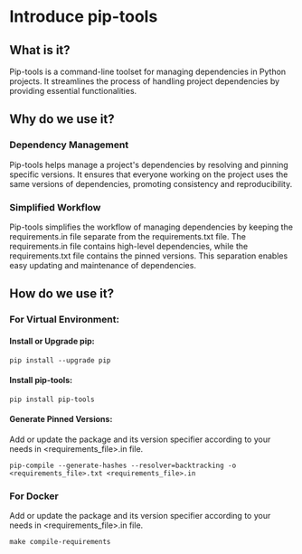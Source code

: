 # Introduce pip-tools

## What is it?
Pip-tools is a command-line toolset for managing dependencies in Python projects. 
It streamlines the process of handling project dependencies by providing essential functionalities.

## Why do we use it?

### Dependency Management
Pip-tools helps manage a project's dependencies by resolving and pinning specific versions. 
It ensures that everyone working on the project uses the same versions of dependencies, promoting consistency and reproducibility.

### Simplified Workflow
Pip-tools simplifies the workflow of managing dependencies by keeping the requirements.in file separate from the requirements.txt file. 
The requirements.in file contains high-level dependencies, while the requirements.txt file contains the pinned versions. This separation enables easy updating and maintenance of dependencies.

## How do we use it?

### For Virtual Environment:

#### Install or Upgrade pip:
```pip install --upgrade pip```

#### Install pip-tools:
```pip install pip-tools```

#### Generate Pinned Versions:
Add or update the package and its version specifier according to your needs in <requirements_file>.in file.

```pip-compile --generate-hashes --resolver=backtracking -o <requirements_file>.txt <requirements_file>.in```

### For Docker
Add or update the package and its version specifier according to your needs in <requirements_file>.in file.

```
make compile-requirements
```